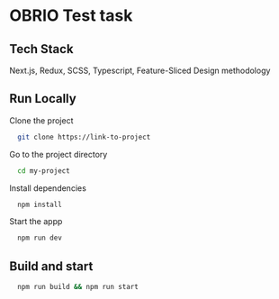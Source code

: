 
# OBRIO Test task


## Tech Stack

Next.js, Redux, SCSS, Typescript, Feature-Sliced Design methodology



## Run Locally

Clone the project

```bash
  git clone https://link-to-project
```

Go to the project directory

```bash
  cd my-project
```

Install dependencies

```bash
  npm install
```

Start the appp

```bash
  npm run dev
```


## Build and start

```bash
  npm run build && npm run start
```